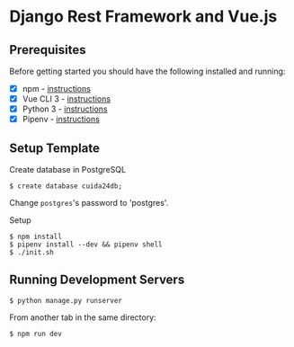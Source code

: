 # Django Rest Framework and Vue.js
## Prerequisites

Before getting started you should have the following installed and running:

- [X] npm - [instructions](https://www.npmjs.com/get-npm)
- [X] Vue CLI 3 - [instructions](https://cli.vuejs.org/guide/installation.html)
- [X] Python 3 - [instructions](https://wiki.python.org/moin/BeginnersGuide)
- [X] Pipenv - [instructions](https://pipenv.readthedocs.io/en/latest/install/#installing-pipenv)

## Setup Template

Create database in PostgreSQL
```
$ create database cuida24db;
```

Change `postgres`'s password to 'postgres'.

Setup
```
$ npm install
$ pipenv install --dev && pipenv shell
$ ./init.sh
```

## Running Development Servers

```
$ python manage.py runserver
```

From another tab in the same directory:

```
$ npm run dev
```